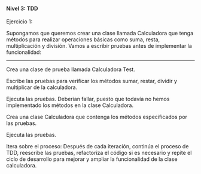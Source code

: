 #### Nivel 3: TDD


Ejercicio 1:


Supongamos que queremos crear una clase llamada Calculadora que tenga métodos para realizar operaciones básicas como suma, resta, multiplicación y división. Vamos a escribir pruebas antes de implementar la funcionalidad:
___
Crea una clase de prueba llamada Calculadora Test.


Escribe las pruebas para verificar los métodos sumar, restar, dividir y multiplicar de la calculadora.


Ejecuta las pruebas. Deberían fallar, puesto que todavía no hemos implementado los métodos en la clase Calculadora.


Crea una clase Calculadora que contenga los métodos especificados por las pruebas.


Ejecuta las pruebas.


Itera sobre el proceso: Después de cada iteración, continúa el proceso de TDD, reescribe las pruebas, refactoriza el código si es necesario y repite el ciclo de desarrollo para mejorar y ampliar la funcionalidad de la clase calculadora.